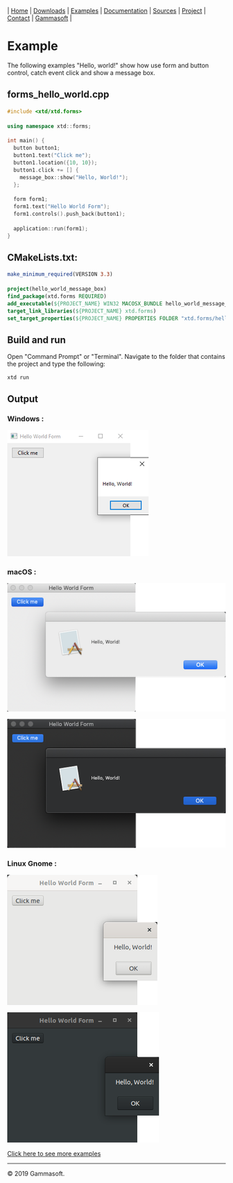 | [Home](home.md) | [Downloads](downloads.md) | [Examples](examples.md) | [Documentation](documentation.md) | [Sources](https://github.com/gammasoft71/xtd.forms) | [Project](https://sourceforge.net/projects/formspro/) | [Contact](contact.md) | [Gammasoft](https://gammasoft71.wixsite.com/gammasoft) |

# Example

The following examples "Hello, world!" show how use form and button control, catch event click and show a message box.

## forms_hello_world.cpp

```c++
#include <xtd/xtd.forms>

using namespace xtd::forms;

int main() {
  button button1;
  button1.text("Click me");
  button1.location({10, 10});
  button1.click += [] {
    message_box::show("Hello, World!");
  };

  form form1;
  form1.text("Hello World Form");
  form1.controls().push_back(button1);

  application::run(form1);
}

```

## CMakeLists.txt:

```cmake
make_minimum_required(VERSION 3.3)

project(hello_world_message_box)
find_package(xtd.forms REQUIRED)
add_executable(${PROJECT_NAME} WIN32 MACOSX_BUNDLE hello_world_message_box.cpp)
target_link_libraries(${PROJECT_NAME} xtd.forms)
set_target_properties(${PROJECT_NAME} PROPERTIES FOLDER "xtd.forms/hello_world")
```

## Build and run

Open "Command Prompt" or "Terminal". Navigate to the folder that contains the project and type the following:

```shell
xtd run
```

## Output

### Windows :

![Screenshot](pictures/examples/hello_world_message_box_w.png)

### macOS :

![Screenshot](pictures/examples/hello_world_message_box_m.png)

![Screenshot](pictures/examples/hello_world_message_box_md.png)

### Linux Gnome :

![Screenshot](pictures/examples/hello_world_message_box_g.png)

![Screenshot](pictures/examples/hello_world_message_box_gd.png)

[Click here to see more examples](../examples/README.md)

______________________________________________________________________________________________

© 2019 Gammasoft.
